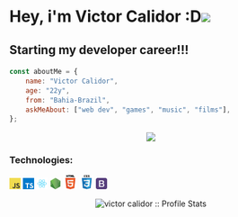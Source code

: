<h1>Hey, i'm Victor Calidor :D<img src="https://giphy.com/stickers/universalmusicbrasil-leo-santana-gg-levada-do-QaZ6YLl9igeKSTNmAI" width="50"></h1>


<h2>Starting my developer career!!!</h2> 
    
    
```javascript
const aboutMe = {
    name: "Victor Calidor",
    age: "22y",
    from: "Bahia-Brazil",
    askMeAbout: ["web dev", "games", "music", "films"],
};
```
<p align="center">
  <a href="https://media.giphy.com/media/Y4ak9Ki2GZCbJxAnJD/giphy.gif">
    <img
      align="center"
      height="310"
      widht="400"
      src="https://media.giphy.com/media/Y4ak9Ki2GZCbJxAnJD/giphy.gif"
    />
   </a>
 </p>   
 
 
<!--### Studying:-->
### Technologies:
<code><img height="20" src="https://raw.githubusercontent.com/github/explore/80688e429a7d4ef2fca1e82350fe8e3517d3494d/topics/javascript/javascript.png"></code>
<code><img height="20" src="https://raw.githubusercontent.com/github/explore/80688e429a7d4ef2fca1e82350fe8e3517d3494d/topics/typescript/typescript.png"></code>
<code><img height="20" src="https://raw.githubusercontent.com/github/explore/80688e429a7d4ef2fca1e82350fe8e3517d3494d/topics/react/react.png"></code>
<code><img height="20" src="https://raw.githubusercontent.com/github/explore/80688e429a7d4ef2fca1e82350fe8e3517d3494d/topics/nodejs/nodejs.png"></code> 
<code><img height="25" src="https://raw.githubusercontent.com/github/explore/80688e429a7d4ef2fca1e82350fe8e3517d3494d/topics/html/html.png"></code> 
<code><img height="25" src="https://raw.githubusercontent.com/github/explore/80688e429a7d4ef2fca1e82350fe8e3517d3494d/topics/css/css.png"></code>
<code><img height="20" src="https://raw.githubusercontent.com/github/explore/80688e429a7d4ef2fca1e82350fe8e3517d3494d/topics/bootstrap/bootstrap.png"></code>
<!-- <code><img height="25" src="https://raw.githubusercontent.com/shinokada/shinokada/master/assets/python.png"></code> -->


<p align="center" padding="0px 100px"><img src="https://github-readme-stats.vercel.app/api?username=VCalidor&show_icons=true&theme=radical" alt="victor calidor :: Profile Stats" /></p>

